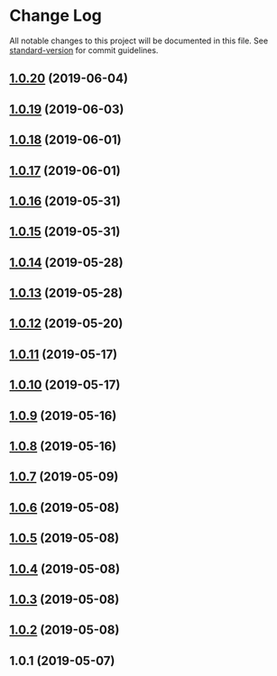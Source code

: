 # Change Log

All notable changes to this project will be documented in this file. See [standard-version](https://github.com/conventional-changelog/standard-version) for commit guidelines.

<a name="1.0.20"></a>
## [1.0.20](https://github.com/YOUR_GITHUB_USER_NAME/crds-client-auth/compare/v1.0.19...v1.0.20) (2019-06-04)



<a name="1.0.19"></a>
## [1.0.19](https://github.com/YOUR_GITHUB_USER_NAME/crds-client-auth/compare/v1.0.18...v1.0.19) (2019-06-03)



<a name="1.0.18"></a>
## [1.0.18](https://github.com/YOUR_GITHUB_USER_NAME/crds-client-auth/compare/v1.0.17...v1.0.18) (2019-06-01)



<a name="1.0.17"></a>
## [1.0.17](https://github.com/YOUR_GITHUB_USER_NAME/crds-client-auth/compare/v1.0.16...v1.0.17) (2019-06-01)



<a name="1.0.16"></a>
## [1.0.16](https://github.com/YOUR_GITHUB_USER_NAME/crds-client-auth/compare/v1.0.15...v1.0.16) (2019-05-31)



<a name="1.0.15"></a>
## [1.0.15](https://github.com/YOUR_GITHUB_USER_NAME/crds-client-auth/compare/v1.0.14...v1.0.15) (2019-05-31)



<a name="1.0.14"></a>
## [1.0.14](https://github.com/YOUR_GITHUB_USER_NAME/crds-client-auth/compare/v1.0.13...v1.0.14) (2019-05-28)



<a name="1.0.13"></a>
## [1.0.13](https://github.com/YOUR_GITHUB_USER_NAME/crds-client-auth/compare/v1.0.12...v1.0.13) (2019-05-28)



<a name="1.0.12"></a>
## [1.0.12](https://github.com/YOUR_GITHUB_USER_NAME/crds-client-auth/compare/v1.0.11...v1.0.12) (2019-05-20)



<a name="1.0.11"></a>
## [1.0.11](https://github.com/YOUR_GITHUB_USER_NAME/crds-client-auth/compare/v1.0.10...v1.0.11) (2019-05-17)



<a name="1.0.10"></a>
## [1.0.10](https://github.com/YOUR_GITHUB_USER_NAME/crds-client-auth/compare/v1.0.9...v1.0.10) (2019-05-17)



<a name="1.0.9"></a>
## [1.0.9](https://github.com/YOUR_GITHUB_USER_NAME/crds-client-auth/compare/v1.0.8...v1.0.9) (2019-05-16)



<a name="1.0.8"></a>
## [1.0.8](https://github.com/YOUR_GITHUB_USER_NAME/crds-client-auth/compare/v1.0.7...v1.0.8) (2019-05-16)



<a name="1.0.7"></a>
## [1.0.7](https://github.com/YOUR_GITHUB_USER_NAME/crds-client-auth/compare/v1.0.6...v1.0.7) (2019-05-09)



<a name="1.0.6"></a>
## [1.0.6](https://github.com/YOUR_GITHUB_USER_NAME/crds-client-auth/compare/v1.0.5...v1.0.6) (2019-05-08)



<a name="1.0.5"></a>
## [1.0.5](https://github.com/YOUR_GITHUB_USER_NAME/crds-client-auth/compare/v1.0.4...v1.0.5) (2019-05-08)



<a name="1.0.4"></a>
## [1.0.4](https://github.com/YOUR_GITHUB_USER_NAME/crds-client-auth/compare/v1.0.3...v1.0.4) (2019-05-08)



<a name="1.0.3"></a>
## [1.0.3](https://github.com/YOUR_GITHUB_USER_NAME/crds-client-auth/compare/v1.0.2...v1.0.3) (2019-05-08)



<a name="1.0.2"></a>
## [1.0.2](https://github.com/YOUR_GITHUB_USER_NAME/crds-client-auth/compare/v1.0.1...v1.0.2) (2019-05-08)



<a name="1.0.1"></a>
## 1.0.1 (2019-05-07)
